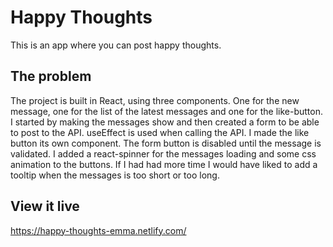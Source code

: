 # Happy Thoughts
This is an app where you can post happy thoughts.

## The problem

The project is built in React, using three components. One for the new message, one for the list of the latest messages and one for the like-button. I started by making the messages show and then created a form to be able to post to the API. useEffect is used when calling the API. I made the like button its own component. The form button is disabled until the message is validated.
I added a react-spinner for the messages loading and some css animation to the buttons.
If I had had more time I would have liked to add a tooltip when the messages is too short or too long.

## View it live

https://happy-thoughts-emma.netlify.com/
